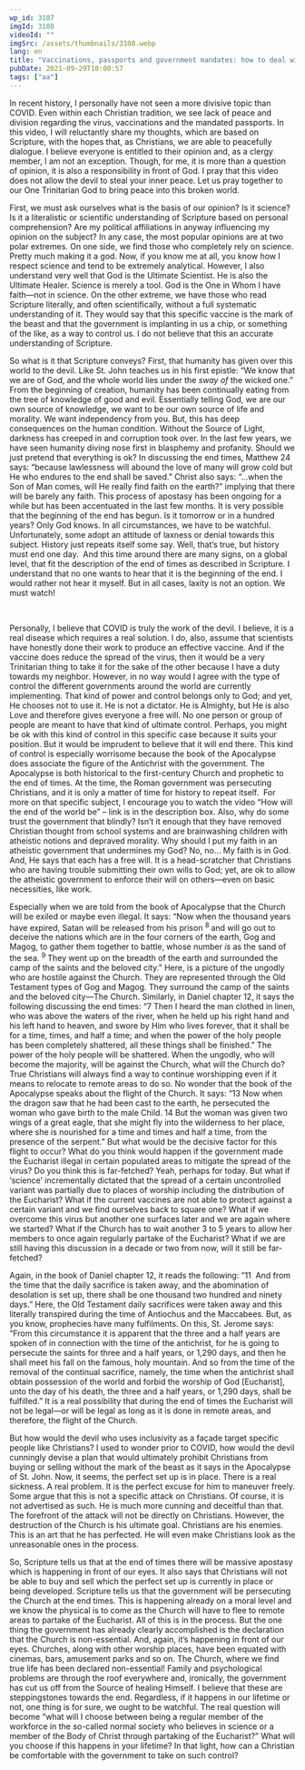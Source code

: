 ```yaml
---
wp_id: 3107
imgId: 3108
videoId: ""
imgSrc: /assets/thumbnails/3108.webp
lang: en
title: "Vaccinations, passports and government mandates: how to deal with it all?"
pubDate: 2021-09-29T10:00:57
tags: ["aa"]
---
```


<p>In recent history, I personally have not seen a more divisive topic than COVID. Even within each Christian tradition, we see lack of peace and division regarding the virus, vaccinations and the mandated passports. In this video, I will reluctantly share my thoughts, which are based on Scripture, with the hopes that, as Christians, we are able to peacefully dialogue. I believe everyone is entitled to their opinion and, as a clergy member, I am not an exception. Though, for me, it is more than a question of opinion, it is also a responsibility in front of God. I pray that this video does not allow the devil to steal your inner peace. Let us pray together to our One Trinitarian God to bring peace into this broken world.</p>
<p>First, we must ask ourselves what is the basis of our opinion? Is it science? Is it a literalistic or scientific understanding of Scripture based on personal comprehension? Are my political affiliations in anyway influencing my opinion on the subject? In any case, the most popular opinions are at two polar extremes. On one side, we find those who completely rely on science. Pretty much making it a god. Now, if you know me at all, you know how I respect science and tend to be extremely analytical. However, I also understand very well that God is the Ultimate Scientist. He is also the Ultimate Healer. Science is merely a tool. God is the One in Whom I have faith—not in science. On the other extreme, we have those who read Scripture literally, and often scientifically, without a full systematic understanding of it. They would say that this specific vaccine is the mark of the beast and that the government is implanting in us a chip, or something of the like, as a way to control us. I do not believe that this an accurate understanding of Scripture.</p>
<p>So what is it that Scripture conveys? First, that humanity has given over this world to the devil. Like St. John teaches us in his first epistle: “We know that we are of God, and the whole world lies under the<em> sway of</em> the wicked one.” From the beginning of creation, humanity has been continually eating from the tree of knowledge of good and evil. Essentially telling God, we are our own source of knowledge, we want to be our own source of life and morality. We want independency from you. But, this has deep consequences on the human condition. Without the Source of Light, darkness has creeped in and corruption took over. In the last few years, we have seen humanity diving nose first in blasphemy and profanity. Should we just pretend that everything is ok? In discussing the end times, Matthew 24 says: “because lawlessness will abound the love of many will grow cold but He who endures to the end shall be saved.” Christ also says: “…when the Son of Man comes, will He really find faith on the earth?” implying that there will be barely any faith. This process of apostasy has been ongoing for a while but has been accentuated in the last few months. It is very possible that the beginning of the end has begun. Is it tomorrow or in a hundred years? Only God knows. In all circumstances, we have to be watchful. Unfortunately, some adopt an attitude of laxness or denial towards this subject. History just repeats itself some say. Well, that’s true, but history must end one day.  And this time around there are many signs, on a global level, that fit the description of the end of times as described in Scripture. I understand that no one wants to hear that it is the beginning of the end. I would rather not hear it myself. But in all cases, laxity is not an option. We must watch!</p>
<p>&nbsp;</p>
<p>Personally, I believe that COVID is truly the work of the devil. I believe, it is a real disease which requires a real solution. I do, also, assume that scientists have honestly done their work to produce an effective vaccine. And if the vaccine does reduce the spread of the virus, then it would be a very Trinitarian thing to take it for the sake of the other because I have a duty towards my neighbor. However, in no way would I agree with the type of control the different governments around the world are currently implementing. That kind of power and control belongs only to God; and yet, He chooses not to use it. He is not a dictator. He is Almighty, but He is also Love and therefore gives everyone a free will. No one person or group of people are meant to have that kind of ultimate control. Perhaps, you might be ok with this kind of control in this specific case because it suits your position. But it would be imprudent to believe that it will end there. This kind of control is especially worrisome because the book of the Apocalypse does associate the figure of the Antichrist with the government. The Apocalypse is both historical to the first-century Church and prophetic to the end of times. At the time, the Roman government was persecuting Christians, and it is only a matter of time for history to repeat itself.  For more on that specific subject, I encourage you to watch the video “How will the end of the world be” – link is in the description box. Also, why do some trust the government that blindly? Isn’t it enough that they have removed Christian thought from school systems and are brainwashing children with atheistic notions and depraved morality. Why should I put my faith in an atheistic government that undermines my God? No, no… My faith is in God. And, He says that each has a free will. It is a head-scratcher that Christians who are having trouble submitting their own wills to God; yet, are ok to allow the atheistic government to enforce their will on others—even on basic necessities, like work.</p>
<p>Especially when we are told from the book of Apocalypse that the Church will be exiled or maybe even illegal. It says: “Now when the thousand years have expired, Satan will be released from his prison <sup>8 </sup>and will go out to deceive the nations which are in the four corners of the earth, Gog and Magog, to gather them together to battle, whose number <em>is</em> as the sand of the sea. <sup>9 </sup>They went up on the breadth of the earth and surrounded the camp of the saints and the beloved city.” Here, is a picture of the ungodly who are hostile against the Church. They are represented through the Old Testament types of Gog and Magog. They surround the camp of the saints and the beloved city—The Church. Similarly, in Daniel chapter 12, it says the following discussing the end times: “7 Then I heard the man clothed in linen, who was above the waters of the river, when he held up his right hand and his left hand to heaven, and swore by Him who lives forever, that it shall be for a time, times, and half a time; and when the power of the holy people has been completely shattered, all these things shall be finished.” The power of the holy people will be shattered. When the ungodly, who will become the majority, will be against the Church, what will the Church do? True Christians will always find a way to continue worshipping even if it means to relocate to remote areas to do so. No wonder that the book of the Apocalypse speaks about the flight of the Church. It says: “13 Now when the dragon saw that he had been cast to the earth, he persecuted the woman who gave birth to the male Child. 14 But the woman was given two wings of a great eagle, that she might fly into the wilderness to her place, where she is nourished for a time and times and half a time, from the presence of the serpent.” But what would be the decisive factor for this flight to occur? What do you think would happen if the government made the Eucharist illegal in certain populated areas to mitigate the spread of the virus? Do you think this is far-fetched? Yeah, perhaps for today. But what if ‘science’ incrementally dictated that the spread of a certain uncontrolled variant was partially due to places of worship including the distribution of the Eucharist? What if the current vaccines are not able to protect against a certain variant and we find ourselves back to square one? What if we overcome this virus but another one surfaces later and we are again where we started? What if the Church has to wait another 3 to 5 years to allow her members to once again regularly partake of the Eucharist? What if we are still having this discussion in a decade or two from now, will it still be far-fetched?</p>
<p>Again, in the book of Daniel chapter 12, it reads the following: “11  And from the time that the daily sacrifice is taken away, and the abomination of desolation is set up, there shall be one thousand two hundred and ninety days.” Here, the Old Testament daily sacrifices were taken away and this literally transpired during the time of Antiochus and the Maccabees. But, as you know, prophecies have many fulfilments. On this, St. Jerome says: “From this circumstance it is apparent that the three and a half years are spoken of in connection with the time of the antichrist, for he is going to persecute the saints for three and a half years, or 1,290 days, and then he shall meet his fall on the famous, holy mountain. And so from the time of the removal of the continual sacrifice, namely, the time when the antichrist shall obtain possession of the world and forbid the worship of God [Eucharist], unto the day of his death, the three and a half years, or 1,290 days, shall be fulfilled.” It is a real possibility that during the end of times the Eucharist will not be legal—or will be legal as long as it is done in remote areas, and therefore, the flight of the Church.</p>
<p>But how would the devil who uses inclusivity as a façade target specific people like Christians? I used to wonder prior to COVID, how would the devil cunningly devise a plan that would ultimately prohibit Christians from buying or selling without the mark of the beast as it says in the Apocalypse of St. John. Now, it seems, the perfect set up is in place. There is a real sickness. A real problem. It is the perfect excuse for him to maneuver freely. Some argue that this is not a specific attack on Christians. Of course, it is not advertised as such. He is much more cunning and deceitful than that. The forefront of the attack will not be directly on Christians. However, the destruction of the Church is his ultimate goal. Christians are his enemies. This is an art that he has perfected. He will even make Christians look as the unreasonable ones in the process.</p>
<p>So, Scripture tells us that at the end of times there will be massive apostasy which is happening in front of our eyes. It also says that Christians will not be able to buy and sell which the perfect set up is currently in place or being developed. Scripture tells us that the government will be persecuting the Church at the end times. This is happening already on a moral level and we know the physical is to come as the Church will have to flee to remote areas to partake of the Eucharist. All of this is in the process. But the one thing the government has already clearly accomplished is the declaration that the Church is non-essential. And, again, it’s happening in front of our eyes. Churches, along with other worship places, have been equated with cinemas, bars, amusement parks and so on. The Church, where we find true life has been declared non-essential! Family and psychological problems are through the roof everywhere and, ironically, the government has cut us off from the Source of healing Himself. I believe that these are steppingstones towards the end. Regardless, if it happens in our lifetime or not, one thing is for sure, we ought to be watchful. The real question will become “what will I choose between being a regular member of the workforce in the so-called normal society who believes in science or a member of the Body of Christ through partaking of the Eucharist?&#8221; What will you choose if this happens in your lifetime? In that light, how can a Christian be comfortable with the government to take on such control?</p>
<p>&nbsp;</p>
<p>&nbsp;</p>

